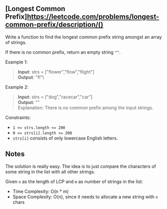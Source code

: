 ## [Longest Common Prefix]https://leetcode.com/problems/longest-common-prefix/description/()

Write a function to find the longest common prefix string amongst an array of strings.

If there is no common prefix, return an empty string `""`.

Example 1:

> **Input**: strs = ["flower","flow","flight"]\
> **Output**: "fl"\

Example 2:

> **Input**: strs = ["dog","racecar","car"]\
> **Output**: ""\
> Explanation: There is no common prefix among the input strings.

Constraints:

- `1 <= strs.length <= 200`
- `0 <= strs[i].length <= 200`
- `strs[i]` consists of only lowercase English letters.

## Notes

The solution is really easy. The idea is to just compare the characters of some string in the list with all other strings.

Given `n` as the length of LCP and `m` as number of strings in the list:

- Time Complexity: O(n \* m)
- Space Complexity: O(n), since it needs to allocate a new string with `n` chars

